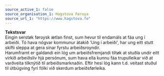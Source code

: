 ```yaml
---
source_active_1: false
source_organisation_1: Hagstova Føroya
source_url_1: "https://www.hagstova.fo"
---
```

<b>Tekstsvar</b>  
Eingin serstøk føroysk ætlan finst, sum hevur til endamáls at fáa ung í arbeiði. Tó hava nógvar kommunur átakið 'Ung í arbeiði', har ung eitt stutt skifti sleppa at gera sínar fyrstu arbeiðsroyndir.  
Harumframt er galdandi ein lóg um arbeiðsfremjandi tiltøk at stuðla undir eitt virkið arbeiðslív hjá persónum, sum hava ella kunnu fáa trupulleikar við at varðveita tilknýtið til arbeiðsmarknaðin. Eftir hesi lóg kann t.d. veitast stuðul til útbúgving fyri fólki við skerdum arbeiðsførleika.

